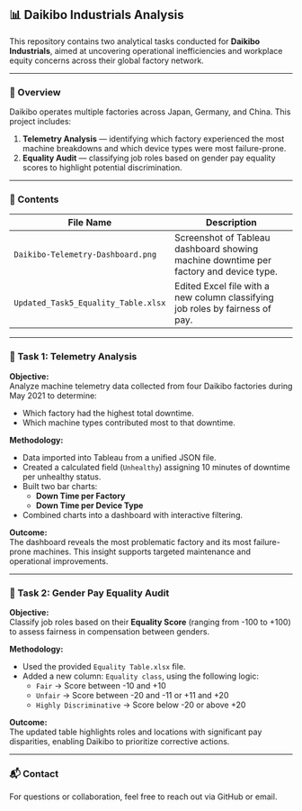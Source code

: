 ## 📊 Daikibo Industrials Analysis

This repository contains two analytical tasks conducted for **Daikibo Industrials**, aimed at uncovering operational inefficiencies and workplace equity concerns across their global factory network.

---

### 🧭 Overview

Daikibo operates multiple factories across Japan, Germany, and China. This project includes:

1. **Telemetry Analysis** — identifying which factory experienced the most machine breakdowns and which device types were most failure-prone.
2. **Equality Audit** — classifying job roles based on gender pay equality scores to highlight potential discrimination.

---

### 📁 Contents

| File Name                          | Description |
|-----------------------------------|-------------|
| `Daikibo-Telemetry-Dashboard.png`   | Screenshot of Tableau dashboard showing machine downtime per factory and device type. |
| `Updated_Task5_Equality_Table.xlsx`       | Edited Excel file with a new column classifying job roles by fairness of pay. |

---

### 📌 Task 1: Telemetry Analysis

**Objective:**  
Analyze machine telemetry data collected from four Daikibo factories during May 2021 to determine:
- Which factory had the highest total downtime.
- Which machine types contributed most to that downtime.

**Methodology:**
- Data imported into Tableau from a unified JSON file.
- Created a calculated field (`Unhealthy`) assigning 10 minutes of downtime per unhealthy status.
- Built two bar charts:
  - **Down Time per Factory**
  - **Down Time per Device Type**
- Combined charts into a dashboard with interactive filtering.

**Outcome:**  
The dashboard reveals the most problematic factory and its most failure-prone machines. This insight supports targeted maintenance and operational improvements.

---

### 📌 Task 2: Gender Pay Equality Audit

**Objective:**  
Classify job roles based on their **Equality Score** (ranging from -100 to +100) to assess fairness in compensation between genders.

**Methodology:**
- Used the provided `Equality Table.xlsx` file.
- Added a new column: `Equality class`, using the following logic:
  - `Fair` → Score between -10 and +10
  - `Unfair` → Score between -20 and -11 or +11 and +20
  - `Highly Discriminative` → Score below -20 or above +20

**Outcome:**  
The updated table highlights roles and locations with significant pay disparities, enabling Daikibo to prioritize corrective actions.

---

### 📬 Contact

For questions or collaboration, feel free to reach out via GitHub or email.


